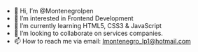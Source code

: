 - 👋 Hi, I’m @MontenegroIpen
- 👀 I’m interested in Frontend Development
- 🌱 I’m currently learning HTML5, CSS3 & JavaScript
- 💞️ I’m looking to collaborate on services companies.
- 📫 How to reach me via email: Imontenegro_lp1@hotmail.com

<!---
MontenegroIpen/MontenegroIpen is a ✨ special ✨ repository because its `README.md` (this file) appears on your GitHub profile.
You can click the Preview link to take a look at your changes.
--->
